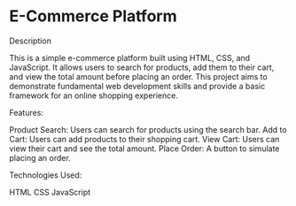 # E-Commerce Platform

Description

This is a simple e-commerce platform built using HTML, CSS, and JavaScript. It allows users to search for products, add them to their cart, and view the total amount before placing an order. This project aims to demonstrate fundamental web development skills and provide a basic framework for an online shopping experience.

Features:

Product Search: Users can search for products using the search bar.
Add to Cart: Users can add products to their shopping cart.
View Cart: Users can view their cart and see the total amount.
Place Order: A button to simulate placing an order.

Technologies Used:

HTML
CSS
JavaScript
